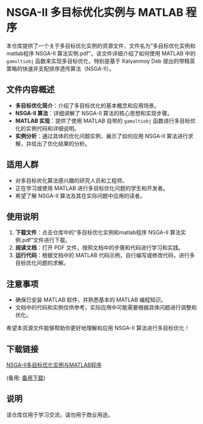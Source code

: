# NSGA-II 多目标优化实例与 MATLAB 程序

本仓库提供了一个关于多目标优化实例的资源文件，文件名为“多目标优化实例和matlab程序 NSGA-II 算法实例.pdf”。该文件详细介绍了如何使用 MATLAB 中的 `gamultiobj` 函数来实现多目标优化，特别是基于 Kalyanmoy Deb 提出的带精英策略的快速非支配排序遗传算法（NSGA-II）。

## 文件内容概述

- **多目标优化简介**：介绍了多目标优化的基本概念和应用场景。
- **NSGA-II 算法**：详细讲解了 NSGA-II 算法的核心思想和实现步骤。
- **MATLAB 实现**：提供了使用 MATLAB 自带的 `gamultiobj` 函数进行多目标优化的实例代码和详细说明。
- **实例分析**：通过具体的优化问题实例，展示了如何应用 NSGA-II 算法进行求解，并给出了优化结果的分析。

## 适用人群

- 对多目标优化算法感兴趣的研究人员和工程师。
- 正在学习或使用 MATLAB 进行多目标优化问题的学生和开发者。
- 希望了解 NSGA-II 算法及其在实际问题中应用的读者。

## 使用说明

1. **下载文件**：点击仓库中的“多目标优化实例和matlab程序 NSGA-II 算法实例.pdf”文件进行下载。
2. **阅读文档**：打开 PDF 文件，按照文档中的步骤和代码进行学习和实践。
3. **运行代码**：根据文档中的 MATLAB 代码示例，自行编写或修改代码，进行多目标优化问题的求解。

## 注意事项

- 确保已安装 MATLAB 软件，并熟悉基本的 MATLAB 编程知识。
- 文档中的代码和实例仅供参考，实际应用中可能需要根据具体问题进行调整和优化。

希望本资源文件能够帮助你更好地理解和应用 NSGA-II 算法进行多目标优化！

## 下载链接
[NSGA-II多目标优化实例与MATLAB程序](https://pan.quark.cn/s/1eed360a0593) 

(备用: [备用下载](https://pan.baidu.com/s/1WkmfWB2A93_u6sCztjV_CQ?pwd=1234))

## 说明

该仓库仅用于学习交流，请勿用于商业用途。
